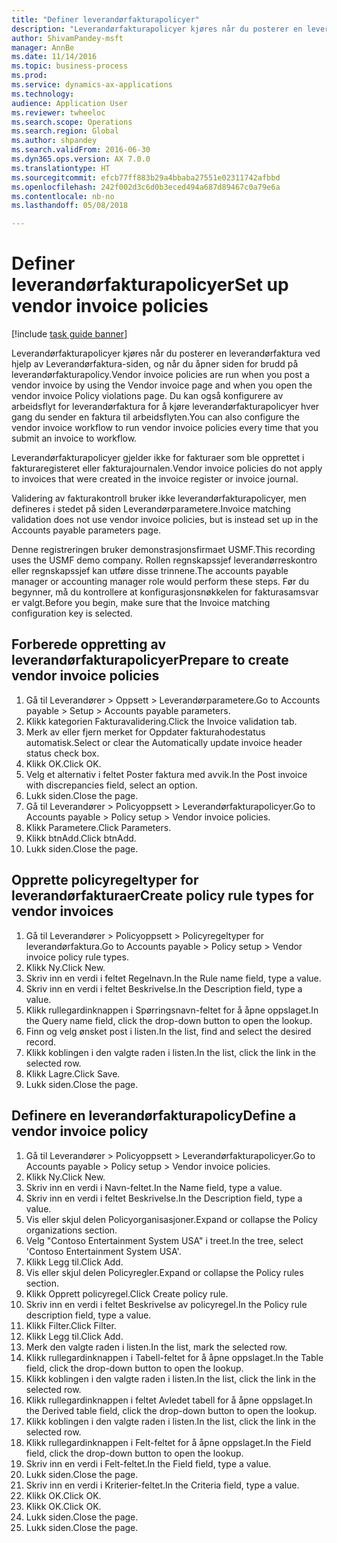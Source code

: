 ```yaml
--- 
title: "Definer leverandørfakturapolicyer"
description: "Leverandørfakturapolicyer kjøres når du posterer en leverandørfaktura ved hjelp av Leverandørfaktura-siden, og når du åpner siden for brudd på leverandørfakturapolicy."
author: ShivamPandey-msft
manager: AnnBe
ms.date: 11/14/2016
ms.topic: business-process
ms.prod: 
ms.service: dynamics-ax-applications
ms.technology: 
audience: Application User
ms.reviewer: twheeloc
ms.search.scope: Operations
ms.search.region: Global
ms.author: shpandey
ms.search.validFrom: 2016-06-30
ms.dyn365.ops.version: AX 7.0.0
ms.translationtype: HT
ms.sourcegitcommit: efcb77ff883b29a4bbaba27551e02311742afbbd
ms.openlocfilehash: 242f002d3c6d0b3eced494a687d89467c0a79e6a
ms.contentlocale: nb-no
ms.lasthandoff: 05/08/2018

---
```

# <a name="set-up-vendor-invoice-policies"></a><span data-ttu-id="0fc43-103">Definer leverandørfakturapolicyer</span><span class="sxs-lookup"><span data-stu-id="0fc43-103">Set up vendor invoice policies</span></span>

[!include [task guide banner](../../includes/task-guide-banner.md)]

<span data-ttu-id="0fc43-104">Leverandørfakturapolicyer kjøres når du posterer en leverandørfaktura ved hjelp av Leverandørfaktura-siden, og når du åpner siden for brudd på leverandørfakturapolicy.</span><span class="sxs-lookup"><span data-stu-id="0fc43-104">Vendor invoice policies are run when you post a vendor invoice by using the Vendor invoice page and when you open the vendor invoice Policy violations page.</span></span> <span data-ttu-id="0fc43-105">Du kan også konfigurere av arbeidsflyt for leverandørfaktura for å kjøre leverandørfakturapolicyer hver gang du sender en faktura til arbeidsflyten.</span><span class="sxs-lookup"><span data-stu-id="0fc43-105">You can also configure the vendor invoice workflow to run vendor invoice policies every time that you submit an invoice to workflow.</span></span> 

<span data-ttu-id="0fc43-106">Leverandørfakturapolicyer gjelder ikke for fakturaer som ble opprettet i fakturaregisteret eller fakturajournalen.</span><span class="sxs-lookup"><span data-stu-id="0fc43-106">Vendor invoice policies do not apply to invoices that were created in the invoice register or invoice journal.</span></span> 

<span data-ttu-id="0fc43-107">Validering av fakturakontroll bruker ikke leverandørfakturapolicyer, men defineres i stedet på siden Leverandørparametere.</span><span class="sxs-lookup"><span data-stu-id="0fc43-107">Invoice matching validation does not use vendor invoice policies, but is instead set up in the Accounts payable parameters page.</span></span>

<span data-ttu-id="0fc43-108">Denne registreringen bruker demonstrasjonsfirmaet USMF.</span><span class="sxs-lookup"><span data-stu-id="0fc43-108">This recording uses the USMF demo company.</span></span> <span data-ttu-id="0fc43-109">Rollen regnskapssjef leverandørreskontro eller regnskapssjef kan utføre disse trinnene.</span><span class="sxs-lookup"><span data-stu-id="0fc43-109">The accounts payable manager or accounting manager role would perform these steps.</span></span> <span data-ttu-id="0fc43-110">Før du begynner, må du kontrollere at konfigurasjonsnøkkelen for fakturasamsvar er valgt.</span><span class="sxs-lookup"><span data-stu-id="0fc43-110">Before you begin, make sure that the Invoice matching configuration key is selected.</span></span>


## <a name="prepare-to-create-vendor-invoice-policies"></a><span data-ttu-id="0fc43-111">Forberede oppretting av leverandørfakturapolicyer</span><span class="sxs-lookup"><span data-stu-id="0fc43-111">Prepare to create vendor invoice policies</span></span>
1. <span data-ttu-id="0fc43-112">Gå til Leverandører > Oppsett > Leverandørparametere.</span><span class="sxs-lookup"><span data-stu-id="0fc43-112">Go to Accounts payable > Setup > Accounts payable parameters.</span></span>
2. <span data-ttu-id="0fc43-113">Klikk kategorien Fakturavalidering.</span><span class="sxs-lookup"><span data-stu-id="0fc43-113">Click the Invoice validation tab.</span></span>
3. <span data-ttu-id="0fc43-114">Merk av eller fjern merket for Oppdater fakturahodestatus automatisk.</span><span class="sxs-lookup"><span data-stu-id="0fc43-114">Select or clear the Automatically update invoice header status check box.</span></span>
4. <span data-ttu-id="0fc43-115">Klikk OK.</span><span class="sxs-lookup"><span data-stu-id="0fc43-115">Click OK.</span></span>
5. <span data-ttu-id="0fc43-116">Velg et alternativ i feltet Poster faktura med avvik.</span><span class="sxs-lookup"><span data-stu-id="0fc43-116">In the Post invoice with discrepancies field, select an option.</span></span>
6. <span data-ttu-id="0fc43-117">Lukk siden.</span><span class="sxs-lookup"><span data-stu-id="0fc43-117">Close the page.</span></span>
7. <span data-ttu-id="0fc43-118">Gå til Leverandører > Policyoppsett > Leverandørfakturapolicyer.</span><span class="sxs-lookup"><span data-stu-id="0fc43-118">Go to Accounts payable > Policy setup > Vendor invoice policies.</span></span>
8. <span data-ttu-id="0fc43-119">Klikk Parametere.</span><span class="sxs-lookup"><span data-stu-id="0fc43-119">Click Parameters.</span></span>
9. <span data-ttu-id="0fc43-120">Klikk btnAdd.</span><span class="sxs-lookup"><span data-stu-id="0fc43-120">Click btnAdd.</span></span>
10. <span data-ttu-id="0fc43-121">Lukk siden.</span><span class="sxs-lookup"><span data-stu-id="0fc43-121">Close the page.</span></span>

## <a name="create-policy-rule-types-for-vendor-invoices"></a><span data-ttu-id="0fc43-122">Opprette policyregeltyper for leverandørfakturaer</span><span class="sxs-lookup"><span data-stu-id="0fc43-122">Create policy rule types for vendor invoices</span></span>
1. <span data-ttu-id="0fc43-123">Gå til Leverandører > Policyoppsett > Policyregeltyper for leverandørfaktura.</span><span class="sxs-lookup"><span data-stu-id="0fc43-123">Go to Accounts payable > Policy setup > Vendor invoice policy rule types.</span></span>
2. <span data-ttu-id="0fc43-124">Klikk Ny.</span><span class="sxs-lookup"><span data-stu-id="0fc43-124">Click New.</span></span>
3. <span data-ttu-id="0fc43-125">Skriv inn en verdi i feltet Regelnavn.</span><span class="sxs-lookup"><span data-stu-id="0fc43-125">In the Rule name field, type a value.</span></span>
4. <span data-ttu-id="0fc43-126">Skriv inn en verdi i feltet Beskrivelse.</span><span class="sxs-lookup"><span data-stu-id="0fc43-126">In the Description field, type a value.</span></span>
5. <span data-ttu-id="0fc43-127">Klikk rullegardinknappen i Spørringsnavn-feltet for å åpne oppslaget.</span><span class="sxs-lookup"><span data-stu-id="0fc43-127">In the Query name field, click the drop-down button to open the lookup.</span></span>
6. <span data-ttu-id="0fc43-128">Finn og velg ønsket post i listen.</span><span class="sxs-lookup"><span data-stu-id="0fc43-128">In the list, find and select the desired record.</span></span>
7. <span data-ttu-id="0fc43-129">Klikk koblingen i den valgte raden i listen.</span><span class="sxs-lookup"><span data-stu-id="0fc43-129">In the list, click the link in the selected row.</span></span>
8. <span data-ttu-id="0fc43-130">Klikk Lagre.</span><span class="sxs-lookup"><span data-stu-id="0fc43-130">Click Save.</span></span>
9. <span data-ttu-id="0fc43-131">Lukk siden.</span><span class="sxs-lookup"><span data-stu-id="0fc43-131">Close the page.</span></span>

## <a name="define-a-vendor-invoice-policy"></a><span data-ttu-id="0fc43-132">Definere en leverandørfakturapolicy</span><span class="sxs-lookup"><span data-stu-id="0fc43-132">Define a vendor invoice policy</span></span>
1. <span data-ttu-id="0fc43-133">Gå til Leverandører > Policyoppsett > Leverandørfakturapolicyer.</span><span class="sxs-lookup"><span data-stu-id="0fc43-133">Go to Accounts payable > Policy setup > Vendor invoice policies.</span></span>
2. <span data-ttu-id="0fc43-134">Klikk Ny.</span><span class="sxs-lookup"><span data-stu-id="0fc43-134">Click New.</span></span>
3. <span data-ttu-id="0fc43-135">Skriv inn en verdi i Navn-feltet.</span><span class="sxs-lookup"><span data-stu-id="0fc43-135">In the Name field, type a value.</span></span>
4. <span data-ttu-id="0fc43-136">Skriv inn en verdi i feltet Beskrivelse.</span><span class="sxs-lookup"><span data-stu-id="0fc43-136">In the Description field, type a value.</span></span>
5. <span data-ttu-id="0fc43-137">Vis eller skjul delen Policyorganisasjoner.</span><span class="sxs-lookup"><span data-stu-id="0fc43-137">Expand or collapse the Policy organizations section.</span></span>
6. <span data-ttu-id="0fc43-138">Velg "Contoso Entertainment System USA" i treet.</span><span class="sxs-lookup"><span data-stu-id="0fc43-138">In the tree, select 'Contoso Entertainment System USA'.</span></span>
7. <span data-ttu-id="0fc43-139">Klikk Legg til.</span><span class="sxs-lookup"><span data-stu-id="0fc43-139">Click Add.</span></span>
8. <span data-ttu-id="0fc43-140">Vis eller skjul delen Policyregler.</span><span class="sxs-lookup"><span data-stu-id="0fc43-140">Expand or collapse the Policy rules section.</span></span>
9. <span data-ttu-id="0fc43-141">Klikk Opprett policyregel.</span><span class="sxs-lookup"><span data-stu-id="0fc43-141">Click Create policy rule.</span></span>
10. <span data-ttu-id="0fc43-142">Skriv inn en verdi i feltet Beskrivelse av policyregel.</span><span class="sxs-lookup"><span data-stu-id="0fc43-142">In the Policy rule description field, type a value.</span></span>
11. <span data-ttu-id="0fc43-143">Klikk Filter.</span><span class="sxs-lookup"><span data-stu-id="0fc43-143">Click Filter.</span></span>
12. <span data-ttu-id="0fc43-144">Klikk Legg til.</span><span class="sxs-lookup"><span data-stu-id="0fc43-144">Click Add.</span></span>
13. <span data-ttu-id="0fc43-145">Merk den valgte raden i listen.</span><span class="sxs-lookup"><span data-stu-id="0fc43-145">In the list, mark the selected row.</span></span>
14. <span data-ttu-id="0fc43-146">Klikk rullegardinknappen i Tabell-feltet for å åpne oppslaget.</span><span class="sxs-lookup"><span data-stu-id="0fc43-146">In the Table field, click the drop-down button to open the lookup.</span></span>
15. <span data-ttu-id="0fc43-147">Klikk koblingen i den valgte raden i listen.</span><span class="sxs-lookup"><span data-stu-id="0fc43-147">In the list, click the link in the selected row.</span></span>
16. <span data-ttu-id="0fc43-148">Klikk rullegardinknappen i feltet Avledet tabell for å åpne oppslaget.</span><span class="sxs-lookup"><span data-stu-id="0fc43-148">In the Derived table field, click the drop-down button to open the lookup.</span></span>
17. <span data-ttu-id="0fc43-149">Klikk koblingen i den valgte raden i listen.</span><span class="sxs-lookup"><span data-stu-id="0fc43-149">In the list, click the link in the selected row.</span></span>
18. <span data-ttu-id="0fc43-150">Klikk rullegardinknappen i Felt-feltet for å åpne oppslaget.</span><span class="sxs-lookup"><span data-stu-id="0fc43-150">In the Field field, click the drop-down button to open the lookup.</span></span>
19. <span data-ttu-id="0fc43-151">Skriv inn en verdi i Felt-feltet.</span><span class="sxs-lookup"><span data-stu-id="0fc43-151">In the Field field, type a value.</span></span>
20. <span data-ttu-id="0fc43-152">Lukk siden.</span><span class="sxs-lookup"><span data-stu-id="0fc43-152">Close the page.</span></span>
21. <span data-ttu-id="0fc43-153">Skriv inn en verdi i Kriterier-feltet.</span><span class="sxs-lookup"><span data-stu-id="0fc43-153">In the Criteria field, type a value.</span></span>
22. <span data-ttu-id="0fc43-154">Klikk OK.</span><span class="sxs-lookup"><span data-stu-id="0fc43-154">Click OK.</span></span>
23. <span data-ttu-id="0fc43-155">Klikk OK.</span><span class="sxs-lookup"><span data-stu-id="0fc43-155">Click OK.</span></span>
24. <span data-ttu-id="0fc43-156">Lukk siden.</span><span class="sxs-lookup"><span data-stu-id="0fc43-156">Close the page.</span></span>
25. <span data-ttu-id="0fc43-157">Lukk siden.</span><span class="sxs-lookup"><span data-stu-id="0fc43-157">Close the page.</span></span>


